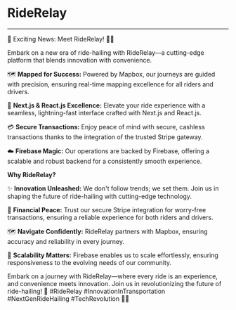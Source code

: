 # RideRelay


---

🚀 Exciting News: Meet RideRelay! 🚗✨

Embark on a new era of ride-hailing with RideRelay—a cutting-edge platform that blends innovation with convenience.

🗺️ **Mapped for Success:** Powered by Mapbox, our journeys are guided with precision, ensuring real-time mapping excellence for all riders and drivers.

🚀 **Next.js & React.js Excellence:** Elevate your ride experience with a seamless, lightning-fast interface crafted with Next.js and React.js.

💳 **Secure Transactions:** Enjoy peace of mind with secure, cashless transactions thanks to the integration of the trusted Stripe gateway.

☁️ **Firebase Magic:** Our operations are backed by Firebase, offering a scalable and robust backend for a consistently smooth experience.

**Why RideRelay?**

✨ **Innovation Unleashed:** We don't follow trends; we set them. Join us in shaping the future of ride-hailing with cutting-edge technology.

🔐 **Financial Peace:** Trust our secure Stripe integration for worry-free transactions, ensuring a reliable experience for both riders and drivers.

🗺️ **Navigate Confidently:** RideRelay partners with Mapbox, ensuring accuracy and reliability in every journey.

🚀 **Scalability Matters:** Firebase enables us to scale effortlessly, ensuring responsiveness to the evolving needs of our community.

Embark on a journey with RideRelay—where every ride is an experience, and convenience meets innovation. Join us in revolutionizing the future of ride-hailing! 🌟 #RideRelay #InnovationInTransportation #NextGenRideHailing #TechRevolution 🚗🌐
